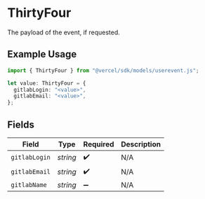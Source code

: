 # ThirtyFour

The payload of the event, if requested.

## Example Usage

```typescript
import { ThirtyFour } from "@vercel/sdk/models/userevent.js";

let value: ThirtyFour = {
  gitlabLogin: "<value>",
  gitlabEmail: "<value>",
};
```

## Fields

| Field              | Type               | Required           | Description        |
| ------------------ | ------------------ | ------------------ | ------------------ |
| `gitlabLogin`      | *string*           | :heavy_check_mark: | N/A                |
| `gitlabEmail`      | *string*           | :heavy_check_mark: | N/A                |
| `gitlabName`       | *string*           | :heavy_minus_sign: | N/A                |